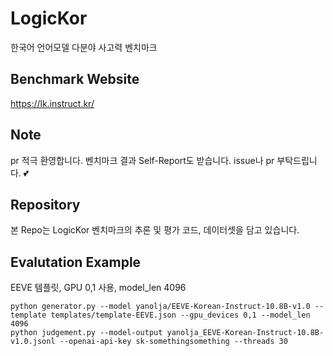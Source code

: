 # LogicKor
한국어 언어모델 다분야 사고력 벤치마크

## Benchmark Website
https://lk.instruct.kr/

## Note
pr 적극 환영합니다.
벤치마크 결과 Self-Report도 받습니다. issue나 pr 부탁드립니다. 💕

## Repository
본 Repo는 LogicKor 벤치마크의 추론 및 평가 코드, 데이터셋을 담고 있습니다.

## Evalutation Example
EEVE 템플릿, GPU 0,1 사용, model_len 4096
```
python generator.py --model yanolja/EEVE-Korean-Instruct-10.8B-v1.0 --template templates/template-EEVE.json --gpu_devices 0,1 --model_len 4096
python judgement.py --model-output yanolja_EEVE-Korean-Instruct-10.8B-v1.0.jsonl --openai-api-key sk-somethingsomething --threads 30
```
